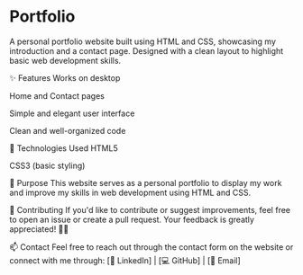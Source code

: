 # Portfolio
A personal portfolio website built using HTML and CSS, showcasing my introduction and a contact page. Designed with a clean layout to highlight basic web development skills.

✨ Features
Works on desktop

Home and Contact pages

Simple and elegant user interface

Clean and well-organized code

🔧 Technologies Used
HTML5

CSS3 (basic styling)

📌 Purpose
This website serves as a personal portfolio to display my work and improve my skills in web development using HTML and CSS.

🤝 Contributing
If you'd like to contribute or suggest improvements, feel free to open an issue or create a pull request.
Your feedback is greatly appreciated! 🫰🏻

📫 Contact
Feel free to reach out through the contact form on the website or connect with me through:
[🔗 LinkedIn] | [💻 GitHub] | [📧 Email]
